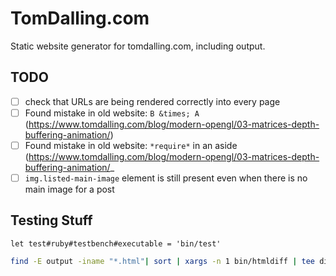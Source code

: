 # TomDalling.com

Static website generator for tomdalling.com, including output.

## TODO

 - [ ] check that URLs are being rendered correctly into every page
 - [ ] Found mistake in old website: `B &times; A`
   (https://www.tomdalling.com/blog/modern-opengl/03-matrices-depth-buffering-animation/)
 - [ ] Found mistake in old website: `*require*` in an aside
   (https://www.tomdalling.com/blog/modern-opengl/03-matrices-depth-buffering-animation/_
 - [ ] `img.listed-main-image` element is still present even when
   there is no main image for a post

## Testing Stuff

```vim
let test#ruby#testbench#executable = 'bin/test'
```

```bash
find -E output -iname "*.html"| sort | xargs -n 1 bin/htmldiff | tee diff.txt
```

